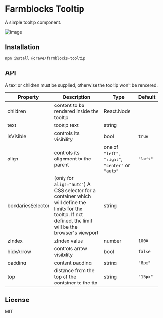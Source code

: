 # Farmblocks Tooltip

A simple tooltip component.

![image](https://user-images.githubusercontent.com/17936244/41741170-b479620e-7570-11e8-9941-7c6f276704c6.png)

## Installation

```
npm install @crave/farmblocks-tooltip
```

## API

A text or children must be supplied, otherwise the tooltip won't be rendered.

| Property          | Description                                                                                                                                                     | Type                                               | Default  |
| ----------------- | --------------------------------------------------------------------------------------------------------------------------------------------------------------- | -------------------------------------------------- | -------- |
| children          | content to be rendered inside the tooltip                                                                                                                       | React.Node                                         |
| text              | tooltip text                                                                                                                                                    | string                                             |
| isVisible         | controls its visibility                                                                                                                                         | bool                                               | `true`   |
| align             | controls its alignment to the parent                                                                                                                            | one of `"left"`, `"right"`, `"center"` or `"auto"` | `"left"` |
| bondariesSelector | (only for `align="auto"`) A CSS selector for a container which will define the limits for the tooltip. If not defined, the limit will be the browser's viewport | string                                             |
| zIndex            | zIndex value                                                                                                                                                    | number                                             | `1000`   |
| hideArrow         | controls arrow visibility                                                                                                                                       | bool                                               | `false`  |
| padding           | content padding                                                                                                                                                 | string                                             | `"8px"`  |
| top               | distance from the top of the container to the tip                                                                                                               | string                                             | `"15px"` |

## License

MIT
